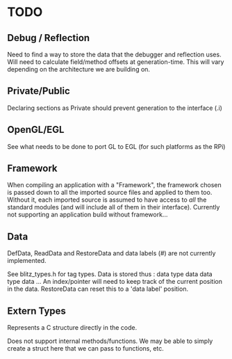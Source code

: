 TODO
====

Debug / Reflection
------------------
Need to find a way to store the data that the debugger and reflection uses.
Will need to calculate field/method offsets at generation-time. This will vary depending on the architecture we are building on.

Private/Public
--------------
Declaring sections as Private should prevent generation to the interface (.i)

OpenGL/EGL
----------
See what needs to be done to port GL to EGL (for such platforms as the RPi)

Framework
---------
When compiling an application with a "Framework", the framework chosen is passed down to all the imported source files and applied to them too. Without it, each imported source is assumed to have access to *all* the standard modules (and will include all of them in their interface).
Currently not supporting an application build without framework...

Data
----
DefData, ReadData and RestoreData and data labels (#) are not currently implemented.

See blitz_types.h for tag types.
Data is stored thus :
  data type
  data
  data type
  data
  ...
An index/pointer will need to keep track of the current position in the data.
RestoreData can reset this to a 'data label' position.

Extern Types
------------
Represents a C structure directly in the code.

Does not support internal methods/functions.
We may be able to simply create a struct here that we can pass to functions, etc.
